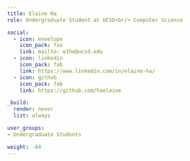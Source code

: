 ```yaml
---
title: Elaine Ha
role: Undergraduate Student at UCSD<br/> Computer Science

social:
  - icon: envelope
    icon_pack: fas
    link: mailto: e1ha@ucsd.edu
  - icon: linkedin
    icon_pack: fab
    link: https://www.linkedin.com/in/elaine-ha/
  - icon: github
    icon_pack: fab
    link: https://github.com/haelaine

_build:
  render: never
  list: always

user_groups:
- Undergraduate Students

weight: -84
---
```

